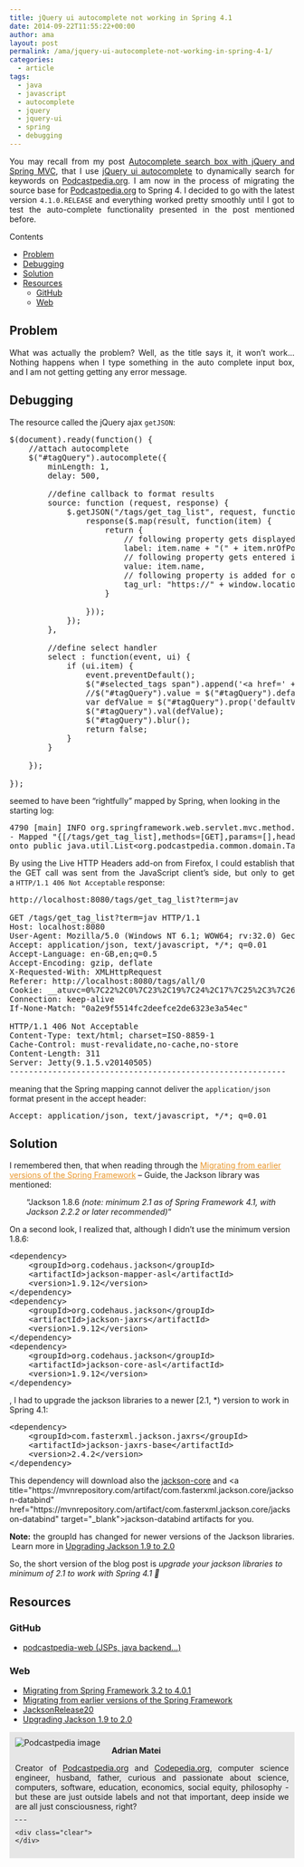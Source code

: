 ```yaml
---
title: jQuery ui autocomplete not working in Spring 4.1
date: 2014-09-22T11:55:22+00:00
author: ama
layout: post
permalink: /ama/jquery-ui-autocomplete-not-working-in-spring-4-1/
categories:
  - article
tags:
  - java
  - javascript
  - autocomplete
  - jquery
  - jquery-ui
  - spring
  - debugging
---
```

<p style="text-align: justify;">
  You may recall from my post <a title="https://www.codepedia.org/ama/autocomplete-search-box-with-jquery-and-spring-mvc/" href="https://www.codepedia.org/ama/autocomplete-search-box-with-jquery-and-spring-mvc/" target="_blank">Autocomplete search box with jQuery and Spring MVC</a>, that I use <a title="https://jqueryui.com/autocomplete/" href="https://jqueryui.com/autocomplete/" target="_blank">jQuery ui autocomplete</a> to dynamically search for keywords on <a title="https://github.com/CodepediaOrg/podcastpedia/tags/all/0" href="https://github.com/CodepediaOrg/podcastpedia/tags/all/0" target="_blank">Podcastpedia.org</a>. I am now in the process of migrating the source base for <a title="Podcastpedia.org, knowledge to go" href="https://github.com/CodepediaOrg/podcastpedia" target="_blank">Podcastpedia.org</a> to Spring 4. I decided to go with the latest version <code>4.1.0.RELEASE</code> and everything worked pretty smoothly until I got to test the auto-complete functionality presented in the post mentioned before.<!--more-->
</p>

<div id="toc_container" class="no_bullets">
  <p class="toc_title">
    Contents
  </p>

  <ul class="toc_list">
    <li>
      <a href="#Problem">Problem</a>
    </li>
    <li>
      <a href="#Debugging">Debugging</a>
    </li>
    <li>
      <a href="#Solution">Solution</a>
    </li>
    <li>
      <a href="#Resources">Resources</a><ul>
        <li>
          <a href="#GitHub">GitHub</a>
        </li>
        <li>
          <a href="#Web">Web</a>
        </li>
      </ul>
    </li>
  </ul>
</div>

## <span id="Problem">Problem</span>

<p style="text-align: justify;">
  What was actually the problem? Well, as the title says it, it won&#8217;t work&#8230; Nothing happens when I type something in the auto complete input box, and I am not getting getting any error message.
</p>

<h2 style="text-align: justify;">
  <span id="Debugging">Debugging</span>
</h2>

The resource called the jQuery ajax `getJSON`:

<pre class="lang:js mark:9 decode:true" title="Autocomplete jquery ajax call">$(document).ready(function() {
	//attach autocomplete
    $("#tagQuery").autocomplete({
    	minLength: 1,
    	delay: 500,

    	//define callback to format results
        source: function (request, response) {
            $.getJSON("/tags/get_tag_list", request, function(result) {
                response($.map(result, function(item) {
                    return {
                        // following property gets displayed in drop down
                        label: item.name + "(" + item.nrOfPodcasts + ")",
                        // following property gets entered in the textbox
                        value: item.name,
                        // following property is added for our own use
                        tag_url: "https://" + window.location.host + "/tags/" + item.tagId + "/" + item.name
                    }

                }));
        	});
    	},

    	//define select handler
    	select : function(event, ui) {
            if (ui.item) {
            	event.preventDefault();
                $("#selected_tags span").append('&lt;a href=' + ui.item.tag_url + ' class="btn-metadata2" target="_blank"&gt;'+ ui.item.label +'&lt;/a&gt;');
                //$("#tagQuery").value = $("#tagQuery").defaultValue
                var defValue = $("#tagQuery").prop('defaultValue');
                $("#tagQuery").val(defValue);
                $("#tagQuery").blur();
                return false;
            }
    	}

    });

});</pre>

seemed to have been &#8220;rightfully&#8221; mapped by Spring, when looking in the starting log:

<pre class="lang:default mark:2 decode:true" title="Mapping successful for resource">4790 [main] INFO org.springframework.web.servlet.mvc.method.annotation.RequestMappingHandlerMapping
- Mapped "{[/tags/get_tag_list],methods=[GET],params=[],headers=[],consumes=[],produces=[],custom=[]}"
onto public java.util.List&lt;org.podcastpedia.common.domain.Tag&gt; org.podcastpedia.web.tags.TagController.getTagList(java.lang.String)</pre>

<p style="text-align: justify;">
  By using the Live HTTP Headers add-on from Firefox, I could establish that the GET call was sent from the JavaScript client&#8217;s side, but only to get a <code>HTTP/1.1 406 Not Acceptable</code> response:
</p>

<pre class="lang:default mark:1,3,6,15 decode:true" title="HTTP request successful">http://localhost:8080/tags/get_tag_list?term=jav

GET /tags/get_tag_list?term=jav HTTP/1.1
Host: localhost:8080
User-Agent: Mozilla/5.0 (Windows NT 6.1; WOW64; rv:32.0) Gecko/20100101 Firefox/32.0
Accept: application/json, text/javascript, */*; q=0.01
Accept-Language: en-GB,en;q=0.5
Accept-Encoding: gzip, deflate
X-Requested-With: XMLHttpRequest
Referer: http://localhost:8080/tags/all/0
Cookie: __atuvc=0%7C22%2C0%7C23%2C19%7C24%2C17%7C25%2C3%7C26; __atsa=sh=facebook%2Ccompact%2Cgoogle_plusone_share%2Ctwitter; __utma=1.487167226.1396700237.1399960777.1400006838.6; __utmz=1.1396700237.1.1.utmcsr=(direct)|utmccn=(direct)|utmcmd=(none); preferredLanguage=en; JSESSIONID=qp5yyqw9486jq668t9atdjtd; jwplayer.volume=24
Connection: keep-alive
If-None-Match: "0a2e9f5514fc2deefce2de6323e3a54ec"

HTTP/1.1 406 Not Acceptable
Content-Type: text/html; charset=ISO-8859-1
Cache-Control: must-revalidate,no-cache,no-store
Content-Length: 311
Server: Jetty(9.1.5.v20140505)
----------------------------------------------------------</pre>

meaning that the Spring mapping cannot deliver the `application/json` format present in the accept header:

<pre class="lang:default decode:true" title="HTTP request successful">Accept: application/json, text/javascript, */*; q=0.01</pre>

## <span id="Solution">Solution</span>

I remembered then, that when reading through the <a style="color: #ea9629;" title="https://github.com/spring-projects/spring-framework/wiki/Migrating-from-earlier-versions-of-the-spring-framework" href="https://github.com/spring-projects/spring-framework/wiki/Migrating-from-earlier-versions-of-the-spring-framework">Migrating from earlier versions of the Spring Framework</a> &#8211; Guide, the Jackson library was mentioned:

<p style="padding-left: 30px;">
  &#8220;Jackson 1.8.6 <em>(note: minimum 2.1 as of Spring Framework 4.1, with Jackson 2.2.2 or later recommended)</em>&#8220;
</p>

On a second look, I realized that, although I didn&#8217;t use the minimum version 1.8.6:

<pre class="lang:xhtml decode:true" title="Jackson dependencies previous to version 2">&lt;dependency&gt;
	&lt;groupId&gt;org.codehaus.jackson&lt;/groupId&gt;
	&lt;artifactId&gt;jackson-mapper-asl&lt;/artifactId&gt;
	&lt;version&gt;1.9.12&lt;/version&gt;
&lt;/dependency&gt;
&lt;dependency&gt;
	&lt;groupId&gt;org.codehaus.jackson&lt;/groupId&gt;
	&lt;artifactId&gt;jackson-jaxrs&lt;/artifactId&gt;
	&lt;version&gt;1.9.12&lt;/version&gt;
&lt;/dependency&gt;
&lt;dependency&gt;
	&lt;groupId&gt;org.codehaus.jackson&lt;/groupId&gt;
	&lt;artifactId&gt;jackson-core-asl&lt;/artifactId&gt;
	&lt;version&gt;1.9.12&lt;/version&gt;
&lt;/dependency&gt;</pre>

, I had to upgrade the jackson libraries to a newer [2.1, *) version to work in Spring 4.1:

<pre class="lang:xhtml decode:true" title="jackson dependency with new group id">&lt;dependency&gt;
	&lt;groupId&gt;com.fasterxml.jackson.jaxrs&lt;/groupId&gt;
	&lt;artifactId&gt;jackson-jaxrs-base&lt;/artifactId&gt;
	&lt;version&gt;2.4.2&lt;/version&gt;
&lt;/dependency&gt;
</pre>

This dependency will download also the [jackson-core](https://mvnrepository.com/artifact/com.fasterxml.jackson.core/jackson-core "https://mvnrepository.com/artifact/com.fasterxml.jackson.core/jackson-core") and <a title="https://mvnrepository.com/artifact/com.fasterxml.jackson.core/jackson-databind" href="https://mvnrepository.com/artifact/com.fasterxml.jackson.core/jackson-databind" target="_blank">jackson-databind</a> artifacts for you.

<p class="note_normal" style="text-align: justify;">
  <strong>Note:</strong> the groupId has changed for newer versions of the Jackson libraries.  Learn more in <a title="https://wiki.fasterxml.com/JacksonUpgradeFrom19To20" href="https://wiki.fasterxml.com/JacksonUpgradeFrom19To20" target="_blank">Upgrading Jackson 1.9 to 2.0</a>
</p>

So, the short version of the blog post is _upgrade your jackson libraries to minimum of 2.1 to work with Spring 4.1 🙂_

## <span id="Resources">Resources</span>

### <span id="GitHub">GitHub</span>

  * <a title="https://github.com/podcastpedia/podcastpedia-web" href="https://github.com/podcastpedia/podcastpedia-web" target="_blank">podcastpedia-web (JSPs, java backend…)</a>

### <span id="Web">Web</span>

  * <a title="https://spring.io/blog/2014/01/30/migrating-from-spring-framework-3-2-to-4-0-1" href="https://spring.io/blog/2014/01/30/migrating-from-spring-framework-3-2-to-4-0-1" target="_blank">Migrating from Spring Framework 3.2 to 4.0.1</a>
  * [Migrating from earlier versions of the Spring Framework](https://github.com/spring-projects/spring-framework/wiki/Migrating-from-earlier-versions-of-the-spring-framework "https://github.com/spring-projects/spring-framework/wiki/Migrating-from-earlier-versions-of-the-spring-framework")
  * <a title="https://wiki.fasterxml.com/JacksonRelease20" href="https://wiki.fasterxml.com/JacksonRelease20" target="_blank">JacksonRelease20</a>
  * <a title="https://wiki.fasterxml.com/JacksonUpgradeFrom19To20" href="https://wiki.fasterxml.com/JacksonUpgradeFrom19To20" target="_blank">Upgrading Jackson 1.9 to 2.0</a>

<div id="about_author" style="background-color: #e6e6e6; padding: 10px;">
  <img id="author_portrait" style="float: left; margin-right: 20px;" src="{{site.url}}/images/authors/amacoder.png" alt="Podcastpedia image" />

  <p id="about_author_header">
    <strong>Adrian Matei</strong>
  </p>

  <div id="author_details" style="text-align: justify;">
    Creator of <a title="Podcastpedia.org, knowledge to go" href="https://github.com/CodepediaOrg/podcastpedia" target="_blank">Podcastpedia.org</a> and <a title="CodepediaOrg, share code knowledge" href="https://www.codepedia.org" target="_blank">Codepedia.org</a>, computer science engineer, husband, father, curious and passionate about science, computers, software, education, economics, social equity, philosophy - but these are just outside labels and not that important, deep inside we are all just consciousness, right?
  </div>

  <div id="follow_social" style="clear: both;">
    <div id="social_logos">
       <a class="icon-twitter" href="https://twitter.com/CodepediaOrg" target="_blank"> </a> <a class="icon-facebook" href="https://www.facebook.com/CodepediaOrg" target="_blank"> </a> <a class="icon-linkedin" href="https://www.linkedin.com/company/codepediaorg" target="_blank"> </a> <a class="icon-github" href="https://github.com/adrianmatei-me" target="_blank"> </a>
    </div>

    <div class="clear">
    </div>
  </div>
</div>
